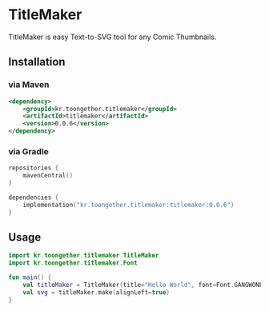 # TitleMaker
TitleMaker is easy Text-to-SVG tool for any Comic Thumbnails.

## Installation
### via Maven
```xml
<dependency>
    <groupId>kr.toongether.titlemaker</groupId>
    <artifactId>titlemaker</artifactId>
    <version>0.0.6</version>
</dependency>
```
### via Gradle
```kts
repositories {
    mavenCentral()
}

dependencies {
    implementation("kr.toongether.titlemaker:titlemaker:0.0.6")
}
```

## Usage
```kotlin
import kr.toongether.titlemaker.TitleMaker
import kr.toongether.titlemaker.Font

fun main() {
    val titleMaker = TitleMaker(title="Hello World", font=Font.GANGWONEDUPOWER)
    val svg = titleMaker.make(alignLeft=true)
}
```